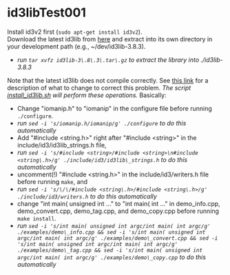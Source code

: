 id3libTest001
=============
Install id3v2 first (`sudo apt-get install id3v2`).<br>
Download the latest id3lib from [here](http://id3lib.sourceforge.net/) and extract into its own directory in your development path (e.g., ~/dev/id3lib-3.8.3).<br>
 * _run `tar xvfz id3lib-3\.8\.3\.tar\.gz` to extract the library into \./id3lib-3\.8\.3_<br>

Note that the latest id3lib does not compile correctly. See [this link](http://wiki.awkwardtv.org/wiki/Install_ID3V2) for a description of what to change to correct this problem. _The script [install_id3lib.sh](https://github.com/fsziegler/id3libTest001/blob/master/install_id3lib.sh) will perform these operations._ Basically:<br>
 * Change "iomanip.h" to "iomanip" in the configure file before running `./configure`.<br>
  * _run `sed -i 's/iomanip.h/iomanip/g' ./configure` to do this automatically_<br>
 * Add "#include \<string.h\>" right after "#include \<string\>" in the include/id3/id3lib_strings.h file,<br>
  * _run `sed -i 's/#include <string>/#include <string>\n#include <string\.h>/g' ./include/id3/id3lib\_strings.h` to do this automatically_<br>
 * uncomment(!) "#include \<string.h\>" in the include/id3/writers.h file before running `make`, and<br>
  * _run `sed -i 's/\/\/#include <string\.h>/#include <string\.h>/g' ./include/id3/writers.h` to do this automatically_<br>
 * change "int main( unsigned int ..." to "int main( int ..." in demo\_info.cpp, demo\_convert.cpp, demo\_tag.cpp, and demo\_copy.cpp before running `make install`.<br>
  * _run `sed -i 's/int main( unsigned int argc/int main( int argc/g' ./examples/demo\_info.cpp && sed -i 's/int main( unsigned int argc/int main( int argc/g' ./examples/demo\_convert.cpp && sed -i 's/int main( unsigned int argc/int main( int argc/g' ./examples/demo\_tag.cpp && sed -i 's/int main( unsigned int argc/int main( int argc/g' ./examples/demo\_copy.cpp` to do this automatically_<br>
